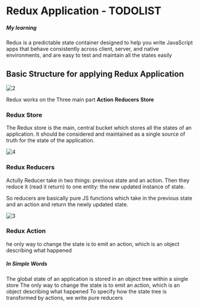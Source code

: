 # Redux Application - TODOLIST 

##### My learning

Redux is a predictable state container designed to help you write JavaScript apps that behave consistently across client, server, and native environments, and are easy to test and maintain all the states easily 

## Basic Structure for applying Redux Application

![2](https://user-images.githubusercontent.com/87929600/215098473-5e083879-74c6-4dfe-8780-fc3967a03f76.png)

Redux works on the Three main part <b>Action</b> <b>Reducers</b> <b>Store</b>

### Redux Store

The Redux store is the main, central bucket which stores all the states of an application. It should be considered and maintained as a single source of truth for the state of the application.

![4](https://user-images.githubusercontent.com/87929600/215099139-83ed8b32-61cc-4d94-adb5-c24db87adc42.png)

### Redux Reducers

Actully Reducer take in two things: previous state and an action. Then they reduce it (read it return) to one entity: the new updated instance of state.

So reducers are basically pure JS functions which take in the previous state and an action and return the newly updated state.

![3](https://user-images.githubusercontent.com/87929600/215099205-e492fcb3-0fb6-4500-a53d-0de1a1ce3f73.png)

### Redux Action

he only way to change the state is to emit an action, which is an object describing what happened

##### In Simple Words

The global state of an application is stored in an object tree within a single store
The only way to change the state is to emit an action, which is an object describing what happened
To specify how the state tree is transformed by actions, we write pure reducers

